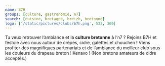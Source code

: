 ```yaml
---
name: B7H
groups: [culture, gastronomie, n7]
search: [cuisine, bretagne, breizh, bretonne]
logo: ['/static/pictures/clubs/b7h.png', 533, 300]
---
```

Tu veux retrouver l’ambiance et la **culture bretonne** à l’n7 ? Rejoins B7H et festoie avec nous autour de crêpes, cidre, galettes et chouchen ! Viens profiter des magnifiques partenariats et de l’ambiance du meilleur club sous les couleurs du drapeau breton ! Kenavo ! (Non bretons amateurs de cidre acceptés.)
